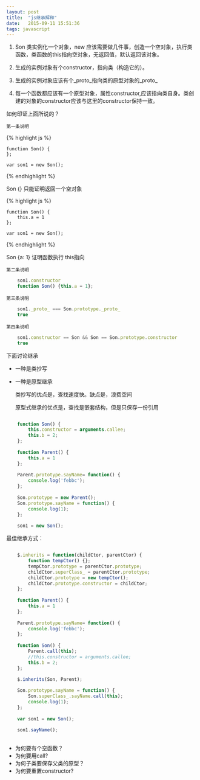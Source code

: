 ```yaml
---
layout: post
title:  "js继承解释"
date:   2015-09-11 15:51:36
tags: javascript
---
```



1. Son 类实例化一个对象，new 应该需要做几件事，创造一个空对象，执行类函数，类函数的this指向空对象，无返回值，默认返回该对象。

2. 生成的实例对象有个constructor，指向类（构造它的）。

3. 生成的实例对象应该有个_proto_指向类的原型对象的_proto_ 

4. 每一个函数都应该有一个原型对象，属性constructor,应该指向类自身。类创建的对象的constructor应该与这里的constructor保持一致。

<!-- more -->
 
如何印证上面所说的？

	第一条说明
 
{% highlight js %}

	function Son() {
	}; 
	
	var son1 = new Son(); 
	
{% endhighlight %}

Son {}  只能证明返回一个空对象

{% highlight js %}

	function Son() {
		this.a = 1
	}; 
	
	var son1 = new Son();
	
{% endhighlight %}

Son {a: 1}  证明函数执行 this指向

	第二条说明

```js
	son1.constructor
	function Son() {this.a = 1};
```

	第三条说明

```js
	son1._proto_ === Son.prototype._proto_
	true
```

	第四条说明

```js
	son1.constructor == Son && Son == Son.prototype.constructor
	true
```

下面讨论继承

* 一种是类抄写
* 一种是原型继承

	类抄写的优点是，查找速度快。缺点是，浪费空间
	
	原型式继承的优点是，查找是嵌套结构，但是只保存一份引用
	
```js

	function Son() { 
		this.constructor = arguments.callee;
		this.b = 2;
	};
	
	function Parent() { 
		this.a = 1
	}; 
	 
	Parent.prototype.sayName= function() { 
		console.log('febbc');
	}; 
	    
	Son.prototype = new Parent(); 
	Son.prototype.sayName = function() {
		console.log(1);
	}; 
	
	son1 = new Son();
```

最佳继承方式：

```js

	$.inherits = function(childCtor, parentCtor) {
		function tempCtor() {};
		tempCtor.prototype = parentCtor.prototype;
		childCtor.superClass_ = parentCtor.prototype;
		childCtor.prototype = new tempCtor();
		childCtor.prototype.constructor = childCtor;
	};
	
	function Parent() { 
		this.a = 1
	};
	
	Parent.prototype.sayName= function() { 
		console.log('febbc');
	}; 
		
	function Son() { 
		Parent.call(this);
		//this.constructor = arguments.callee;
		this.b = 2;
	};
	
	$.inherits(Son, Parent);

	Son.prototype.sayName = function() {
		Son.superClass_.sayName.call(this);
		console.log(1);
	}; 
	
	var son1 = new Son();
	
	son1.sayName();
	
```

* 为何要有个空函数？
* 为何要用call?
* 为何子类要保存父类的原型？
* 为何要重置constructor?









		

		

	
